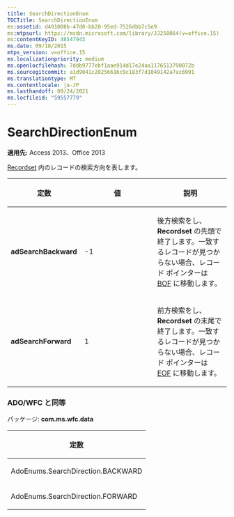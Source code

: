 ```yaml
---
title: SearchDirectionEnum
TOCTitle: SearchDirectionEnum
ms:assetid: d491000b-47d0-bb28-95ed-7526dbb7c5e9
ms:mtpsurl: https://msdn.microsoft.com/library/JJ250064(v=office.15)
ms:contentKeyID: 48547943
ms.date: 09/18/2015
mtps_version: v=office.15
ms.localizationpriority: medium
ms.openlocfilehash: 7ddb9777ebf1aae914d17e24aa1176513790072b
ms.sourcegitcommit: a1d9041c20256616c9c183f7d1049142a7ac6991
ms.translationtype: MT
ms.contentlocale: ja-JP
ms.lasthandoff: 09/24/2021
ms.locfileid: "59557779"
---
```

# <a name="searchdirectionenum"></a>SearchDirectionEnum


**適用先:** Access 2013、Office 2013

[Recordset](recordset-object-ado.md) 内のレコードの検索方向を表します。

<table>
<colgroup>
<col style="width: 33%" />
<col style="width: 33%" />
<col style="width: 33%" />
</colgroup>
<thead>
<tr class="header">
<th><p>定数</p></th>
<th><p>値</p></th>
<th><p>説明</p></th>
</tr>
</thead>
<tbody>
<tr class="odd">
<td><p><strong>adSearchBackward</strong></p></td>
<td><p>-1</p></td>
<td><p>後方検索をし、<strong>Recordset</strong> の先頭で終了します。一致するレコードが見つからない場合、レコード ポインターは <a href="bof-eof-properties-ado.md">BOF</a> に移動します。</p></td>
</tr>
<tr class="even">
<td><p><strong>adSearchForward</strong></p></td>
<td><p>1</p></td>
<td><p>前方検索をし、<strong>Recordset</strong> の末尾で終了します。一致するレコードが見つからない場合、レコード ポインターは <a href="bof-eof-properties-ado.md">EOF</a> に移動します。</p></td>
</tr>
</tbody>
</table>


### <a name="adowfc-equivalent"></a>ADO/WFC と同等

パッケージ: **com.ms.wfc.data**

<table>
<colgroup>
<col style="width: 100%" />
</colgroup>
<thead>
<tr class="header">
<th><p>定数</p></th>
</tr>
</thead>
<tbody>
<tr class="odd">
<td><p>AdoEnums.SearchDirection.BACKWARD</p></td>
</tr>
<tr class="even">
<td><p>AdoEnums.SearchDirection.FORWARD</p></td>
</tr>
</tbody>
</table>

